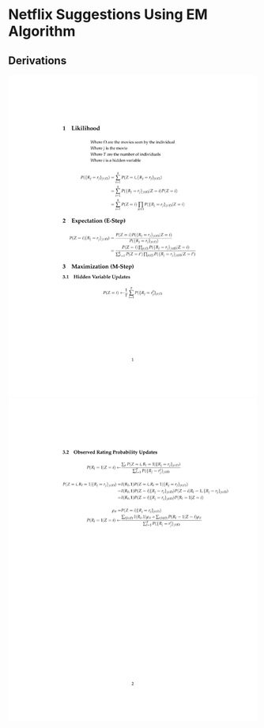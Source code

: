 # Netflix Suggestions Using EM Algorithm

## Derivations

![alt text](0001.jpg)
![alt text](0002.jpg)